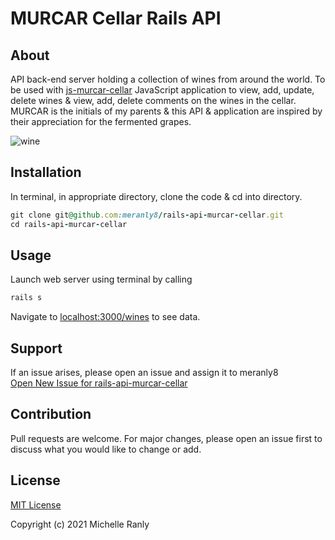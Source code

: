 # MURCAR Cellar Rails API

## About
API back-end server holding a collection of wines from around the world. To be used with [js-murcar-cellar](https://github.com/meranly8/js-murcar-cellar) JavaScript application to view, add, update, delete wines & view, add, delete comments on the wines in the cellar. MURCAR is the initials of my parents & this API & application are inspired by their appreciation for the fermented grapes. 

![wine][logo]

[logo]:(https://i.imgur.com/ECFmVfHh.png) "Wine"

## Installation
In terminal, in appropriate directory, clone the code & cd into  directory.
```ruby
git clone git@github.com:meranly8/rails-api-murcar-cellar.git
cd rails-api-murcar-cellar
```

## Usage
Launch web server using terminal by calling
```ruby
rails s
```
 Navigate to [localhost:3000/wines](http://localhost:3000/wines) to see data.

## Support
If an issue arises, please open an issue and assign it to meranly8\
[Open New Issue for rails-api-murcar-cellar](https://github.com/meranly8/rails-api-murcar-cellar/issues/new)

## Contribution
Pull requests are welcome. For major changes, please open an issue first to discuss what you would like to change or add.

## License
[MIT License](https://choosealicense.com/licenses/mit/)

Copyright (c) 2021 Michelle Ranly